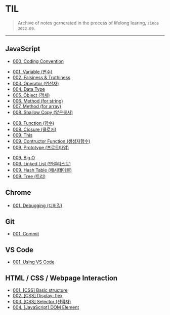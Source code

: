 # TIL

> Archive of notes gernerated in the process of lifelong learing, `since 2022.09`.

---

## JavaScript

* [000. Coding Convention](https://github.com/j25nkh/TIL/blob/master/JavaScript/style.md)
>
* [001. Variable (변수)](https://github.com/j25nkh/TIL/blob/master/JavaScript/variable.md)
* [002. Falsiness & Truthiness](https://github.com/j25nkh/TIL/blob/master/JavaScript/falsiness.md)
* [003. Operator (연산자)](https://github.com/j25nkh/TIL/blob/master/JavaScript/operator.md)
* [004. Data Type](https://github.com/j25nkh/TIL/blob/master/JavaScript/data_type.md)
* [005. Object (객체)](https://github.com/j25nkh/TIL/blob/master/JavaScript/object.md)
* [006. Method (for string)](https://github.com/j25nkh/TIL/blob/master/JavaScript/method_string.md)
* [007. Method (for array)](https://github.com/j25nkh/TIL/blob/master/JavaScript/method_array.md)
* [008. Shallow Copy (얕은복사)](https://github.com/j25nkh/TIL/blob/master/JavaScript/shallow_copy.md)
>
* [008. Function (함수)](https://github.com/j25nkh/TIL/blob/master/JavaScript/function.md)
* [008. Closure (클로저)](https://github.com/j25nkh/TIL/blob/master/JavaScript/closure.md)
* [009. This](https://github.com/j25nkh/TIL/blob/master/JavaScript/this.md)
* [009. Contructor Function (생성자함수)](https://github.com/j25nkh/TIL/blob/master/JavaScript/constructor.md)
* [009. Prototype (프로토타입)](https://github.com/j25nkh/TIL/blob/master/JavaScript/prototype.md)
>
* [009. Big O](https://github.com/j25nkh/TIL/blob/master/JavaScript/big_O.md)
* [009. Linked List (연결리스트)](https://github.com/j25nkh/TIL/blob/master/JavaScript/linked_list.md)
* [009. Hash Table (해시테이블)](https://github.com/j25nkh/TIL/blob/master/JavaScript/hash_table.md)
* [009. Tree (트리)](https://github.com/j25nkh/TIL/blob/master/JavaScript/tree.md)

## Chrome
* [001. Debugging (디버깅)](https://github.com/j25nkh/TIL/blob/master/Chrome/debugging.md)

## Git
* [001. Commit](https://github.com/j25nkh/TIL/blob/master/Git/Commit.md)

## VS Code
* [001. Using VS Code](https://github.com/j25nkh/TIL/blob/master/VS_Code/using_VSCode.md)

## HTML / CSS / Webpage Interaction
* [001. [CSS] Basic structure](https://github.com/j25nkh/TIL/blob/master/CSS/Basic_structure.md)
* [002. [CSS] Display: flex](https://github.com/j25nkh/TIL/blob/master/CSS/Display_flex.md)
* [003. [CSS] Selector (선택자)](https://github.com/j25nkh/TIL/blob/master/CSS/Selector.md)
* [004. [JavaScript] DOM Element](https://github.com/j25nkh/TIL/blob/master/Webpage_interaction/DOM_element.md)

